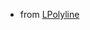 - from [LPolyline](/components/l-polyline.html)

<!--@include: ./polyline-props.md-->

<!--@include: ./path-props.md-->
